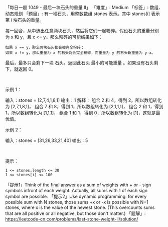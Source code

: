 「每日一题 1049 - 最后一块石头的重量 II」
「难度」: Medium
「标签」: 数组、动态规划
「题目」: 有一堆石头，用整数数组 stones 表示。其中 stones[i] 表示第 i 块石头的重量。

每一回合，从中选出任意两块石头，然后将它们一起粉碎。假设石头的重量分别为 x 和 y，且 x <= y。那么粉碎的可能结果如下：


	如果 x == y，那么两块石头都会被完全粉碎；
	如果 x != y，那么重量为 x 的石头将会完全粉碎，而重量为 y 的石头新重量为 y-x。


最后，最多只会剩下一块 石头。返回此石头 最小的可能重量 。如果没有石头剩下，就返回 0。

 

示例 1：

输入：stones = [2,7,4,1,8,1]
输出：1
解释：
组合 2 和 4，得到 2，所以数组转化为 [2,7,1,8,1]，
组合 7 和 8，得到 1，所以数组转化为 [2,1,1,1]，
组合 2 和 1，得到 1，所以数组转化为 [1,1,1]，
组合 1 和 1，得到 0，所以数组转化为 [1]，这就是最优值。


示例 2：

输入：stones = [31,26,33,21,40]
输出：5


 

提示：


	1 <= stones.length <= 30
	1 <= stones[i] <= 100


「提示1」Think of the final answer as a sum of weights with + or - sign symbols infront of each weight.  Actually, all sums with 1 of each sign symbol are possible.
「提示2」Use dynamic programming: for every possible sum with N stones, those sums +x or -x is possible with N+1 stones, where x is the value of the newest stone.  (This overcounts sums that are all positive or all negative, but those don't matter.)
「题解」: https://leetcode-cn.com/problems/last-stone-weight-ii/solution/